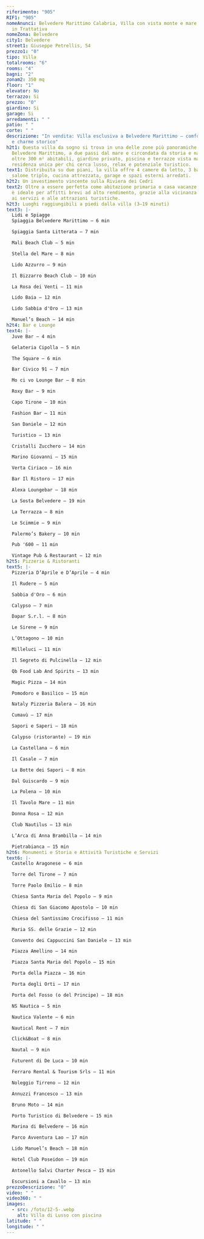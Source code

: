 ```yaml
---
riferimento: "905"
RIF1: "905"
nomeAnunci: Belvedere Marittimo Calabria, Villa con vista monte e mare di lusso
  in Trattativa
nomeZona: Belvedere
city1: Belvedere
street1: Giuseppe Petrellis, 54
prezzo1: "0"
tipo: Villa
totalrooms: "6"
rooms: "4"
bagni: "2"
zonam2: 350 mq
floor: "1"
elevator: No
terrazzo: Si
prezzo: "0"
giardino: Si
garage: Si
arredamenti: " "
patio: " "
corte: " "
descrizione: "In vendita: Villa esclusiva a Belvedere Marittimo – comfort, mare
  e charme storico"
h2t1: Questa villa da sogno si trova in una delle zone più panoramiche di
  Belvedere Marittimo, a due passi dal mare e circondata da storia e natura. Con
  oltre 300 m² abitabili, giardino privato, piscina e terrazze vista mare, è una
  residenza unica per chi cerca lusso, relax e potenziale turistico.
text1: Distribuita su due piani, la villa offre 4 camere da letto, 3 bagni,
  salone triplo, cucina attrezzata, garage e spazi esterni arredati.
h2t2: Un investimento vincente sulla Riviera dei Cedri
text2: Oltre a essere perfetta come abitazione primaria o casa vacanze, la villa
  è ideale per affitti brevi ad alto rendimento, grazie alla vicinanza al mare,
  ai servizi e alle attrazioni turistiche.
h2t3: Luoghi raggiungibili a piedi dalla villa (3–19 minuti)
text3: |-
  Lidi e Spiagge
  Spiaggia Belvedere Marittimo – 6 min

  Spiaggia Santa Litterata – 7 min

  Mali Beach Club – 5 min

  Stella del Mare – 8 min

  Lido Azzurro – 9 min

  Il Bizzarro Beach Club – 10 min

  La Rosa dei Venti – 11 min

  Lido Baia – 12 min

  Lido Sabbia d'Oro – 13 min

  Manuel’s Beach – 14 min
h2t4: Bar e Lounge
text4: |-
  Juve Bar – 4 min

  Gelateria Cipolla – 5 min

  The Square – 6 min

  Bar Civico 91 – 7 min

  Mo ci vo Lounge Bar – 8 min

  Roxy Bar – 9 min

  Capo Tirone – 10 min

  Fashion Bar – 11 min

  San Daniele – 12 min

  Turistico – 13 min

  Cristalli Zucchero – 14 min

  Marino Giovanni – 15 min

  Verta Ciriaco – 16 min

  Bar Il Ristoro – 17 min

  Alexa Loungebar – 18 min

  La Sosta Belvedere – 19 min

  La Terrazza – 8 min

  Le Scimmie – 9 min

  Palermo’s Bakery – 10 min

  Pub '600 – 11 min

  Vintage Pub & Restaurant – 12 min
h2t5: Pizzerie & Ristoranti
text5: |-
  Pizzeria D’Aprile e D’Aprile – 4 min

  Il Rudere – 5 min

  Sabbia d'Oro – 6 min

  Calypso – 7 min

  Dapar S.r.l. – 8 min

  Le Sirene – 9 min

  L’Ottagono – 10 min

  Milleluci – 11 min

  Il Segreto di Pulcinella – 12 min

  Qb Food Lab And Spirits – 13 min

  Magic Pizza – 14 min

  Pomodoro e Basilico – 15 min

  Nataly Pizzeria Balera – 16 min

  Cumavù – 17 min

  Sapori e Saperi – 18 min

  Calypso (ristorante) – 19 min

  La Castellana – 6 min

  Il Casale – 7 min

  La Botte dei Sapori – 8 min

  Dal Guiscardo – 9 min

  La Polena – 10 min

  Il Tavolo Mare – 11 min

  Donna Rosa – 12 min

  Club Nautilus – 13 min

  L’Arca di Anna Brambilla – 14 min

  Pietrabianca – 15 min
h2t6: Monumenti e Storia e Attività Turistiche e Servizi
text6: |-
  Castello Aragonese – 6 min

  Torre del Tirone – 7 min

  Torre Paolo Emilio – 8 min

  Chiesa Santa Maria del Popolo – 9 min

  Chiesa di San Giacomo Apostolo – 10 min

  Chiesa del Santissimo Crocifisso – 11 min

  Maria SS. delle Grazie – 12 min

  Convento dei Cappuccini San Daniele – 13 min

  Piazza Amellino – 14 min

  Piazza Santa Maria del Popolo – 15 min

  Porta della Piazza – 16 min

  Porta degli Orti – 17 min

  Porta del Fosso (o del Principe) – 18 min

  NS Nautica – 5 min

  Nautica Valente – 6 min

  Nautical Rent – 7 min

  Click&Boat – 8 min

  Nautal – 9 min

  Futurent di De Luca – 10 min

  Ferraro Rental & Tourism Srls – 11 min

  Noleggio Tirreno – 12 min

  Annuzzi Francesco – 13 min

  Bruno Moto – 14 min

  Porto Turistico di Belvedere – 15 min

  Marina di Belvedere – 16 min

  Parco Avventura Lao – 17 min

  Lido Manuel’s Beach – 18 min

  Hotel Club Poseidon – 19 min

  Antonello Salvi Charter Pesca – 15 min

  Escursioni a Cavallo – 13 min
prezzoDescrizione: "0"
video: " "
video360: " "
images:
  - src: /foto/12-5-.webp
    alt: Villa di Lusso con piscina
latitude: " "
longitude: " "
---
```

